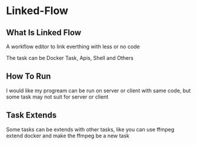 # Linked-Flow

## What Is Linked Flow

A workflow editor to link everthing with less or no code

The task can be Docker Task, Apis, Shell and Others

## How To Run

I would like my progream can be run on server or client with same code, but some task may not suit for server or client

## Task Extends

Some tasks can be extends with other tasks, like you can use ffmpeg extend docker and make the ffmpeg be a new task
